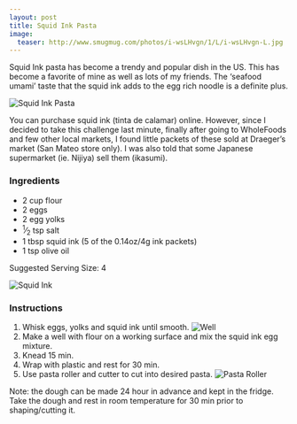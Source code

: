 ```yaml
---
layout: post
title: Squid Ink Pasta
image:
  teaser: http://www.smugmug.com/photos/i-wsLHvgn/1/L/i-wsLHvgn-L.jpg
---
```


Squid Ink pasta has become a trendy and popular dish in the US. This has become a favorite of mine as well as lots of my friends. The ‘seafood umami’ taste that the squid ink adds to the egg rich noodle is a definite plus.


![Squid Ink Pasta][1]

You can purchase squid ink (tinta de calamar) online. However, since I decided to take this challenge last minute, finally after going to WholeFoods and few other local markets, I found little packets of these sold at Draeger’s market (San Mateo store only). I was also told that some Japanese supermarket (ie. Nijiya) sell them (ikasumi).

### Ingredients
- 2 cup flour
- 2 eggs
- 2 egg yolks
- <sup>1</sup>&frasl;<sub>2</sub> tsp salt
- 1 tbsp squid ink (5 of the 0.14oz/4g ink packets)
- 1 tsp olive oil

Suggested Serving Size: 4

![Squid Ink][2]

### Instructions
1. Whisk eggs, yolks and squid ink until smooth.
![Well][3]
1. Make a well with flour on a working surface and mix the squid ink egg mixture.
1. Knead 15 min.
1. Wrap with plastic and rest for 30 min.
1. Use pasta roller and cutter to cut into desired pasta.
![Pasta Roller][4]

Note: the dough can be made 24 hour in advance and kept in the fridge. Take the dough and rest in room temperature for 30 min prior to shaping/cutting it.

[1]: http://media.tumblr.com/38a5d77de2268a5cafafdf508f94fdf4/tumblr_inline_nbaenzaDXU1sn7z7o.jpg
[2]: http://media.tumblr.com/b7bed824c0c64ac689ffab2293208560/tumblr_inline_nbaf93IlAO1sn7z7o.jpg
[3]: http://media.tumblr.com/fe24a3c0842958e6a66050ff4cc8342a/tumblr_inline_nbaf8ig9QH1sn7z7o.jpg
[4]: http://media.tumblr.com/9ce207dffd7f74a31d1d36cdabf01076/tumblr_inline_nbafb5pcxO1sn7z7o.jpg
